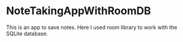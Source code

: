# NoteTakingAppWithRoomDB
This is an app to save notes. Here I used room library to work with the SQLite database.
